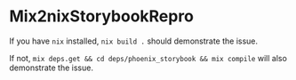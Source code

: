 # Mix2nixStorybookRepro

If you have `nix` installed, `nix build .` should demonstrate the issue.

If not, `mix deps.get && cd deps/phoenix_storybook && mix compile` will also demonstrate the issue.
